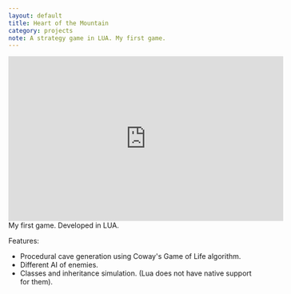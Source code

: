 ```yaml
---
layout: default
title: Heart of the Mountain
category: projects
note: A strategy game in LUA. My first game.
---
```

<iframe width="550" height="330" src="https://www.youtube.com/embed/bfxP7Ouw6OQ" frameborder="0"></iframe>  
My first game. Developed in LUA.  

Features:  
* Procedural cave generation using Coway's Game of Life algorithm.  
* Different AI of enemies.  
* Classes and inheritance simulation. (Lua does not have native support for them).  
